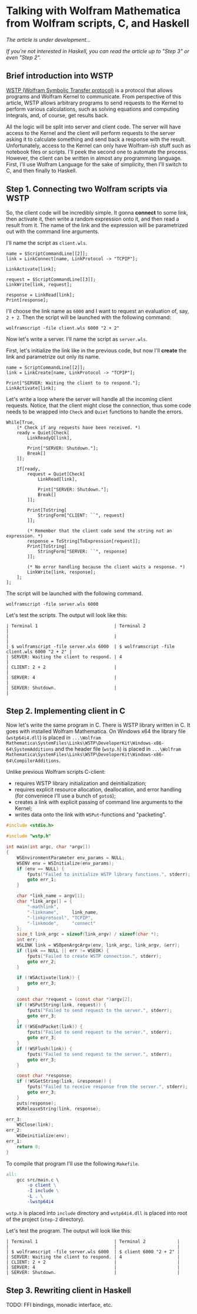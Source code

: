 # Talking with Wolfram Mathematica from Wolfram scripts, C, and Haskell

_The article is under development..._

_If you're not interested in Haskell, you can read the article up to "Step 3" or even "Step 2"._

## Brief introduction into WSTP

[WSTP (Wolfram Symbolic Transfer protocol)](https://www.wolfram.com/wstp/) is a protocol
that allows programs and Wolfram Kernel to communicate.
From perspective of this article, WSTP allows arbitrary programs to send requests to the Kernel
to perform various calculations, such as solving equations
and computing integrals, and, of course, get results back.

All the logic will be split into server and client code.
The server will have access to the Kernel and the client will perform requests to the server
asking it to calculate something and send back a response with the result.
Unfortunately, access to the Kernel can only have Wolfram-ish stuff such as notebook files
or scripts. I'll peek the second one to automate the process. However, the client can be written
in almost any programming language. First, I'll use Wolfram Language for the sake of simplicity,
then I'll switch to C, and then finally to Haskell.

## Step 1. Connecting two Wolfram scripts via WSTP

So, the client code will be incredibly simple.
It gonna **connect** to some link, then activate it, then write a random expression onto it,
and then read a result from it.
The name of the link and the expression will be parametrized out with the command line arguments.

I'll name the script as `client.wls`.

```
name = $ScriptCommandLine[[2]];
link = LinkConnect[name, LinkProtocol -> "TCPIP"];

LinkActivate[link];

request = $ScriptCommandLine[[3]];
LinkWrite[link, request];

response = LinkRead[link];
Print[response];
```

I'll choose the link name as `6000` and I want to request an evaluation of, say, `2 + 2`.
Then the script will be launched with the following command:

```
wolframscript -file client.wls 6000 "2 + 2"
```

Now let's write a server. I'll name the script as `server.wls`.

First, let's initialize the link like in the previous code, but now I'll **create**
the link and parametrize out only its name.

```
name = ScriptCommandLine[[2]];
link = LinkCreate[name, LinkProtocol -> "TCPIP"];

Print["SERVER: Waiting the client to to respond."];
LinkActivate[link];
```

Let's write a loop where the server will handle all the incoming client requests.
Notice, that the client might close the connection, thus some code needs to be wrapped
into `Check` and `Quiet` functions to handle the errors.

```
While[True,
    (* Check if any requests have been received. *)
    ready = Quiet[Check[
        LinkReadyQ[link],

        Print["SERVER: Shutdown."];
        Break[]
    ]];

    If[ready,
        request = Quiet[Check[
            LinkRead[link],

            Print["SERVER: Shutdown."];
            Break[]
        ]];

        Print[ToString[
            StringForm["CLIENT: ``", request]
        ]];

        (* Remember that the client code send the string not an expression. *)
        response = ToString[ToExpression[request]];
        Print[ToString[
            StringForm["SERVER: ``", response]
        ]];

        (* No error handling because the client waits a response. *)
        LinkWrite[link, response];
    ];
];
```

The script will be launched with the following command.

```
wolframscript -file server.wls 6000
```

Let's test the scripts. The output will look like this:

```
| Terminal 1                             | Terminal 2                                    |
|                                        |                                               |
| $ wolframscript -file server.wls 6000  | $ wolframscript -file client.wls 6000 "2 + 2" |
| SERVER: Waiting the client to respond. | 4                                             |
| CLIENT: 2 + 2                          |                                               |
| SERVER: 4                              |                                               |
| SERVER: Shutdown.                      |                                               |
```

## Step 2. Implementing client in C

Now let's write the same program in C. There is WSTP library written in C. It goes with installed
Wolfram Mathematica. On Windows x64 the library file (`wstp64i4.dll`) is placed
in `...\Wolfram Mathematica\SystemFiles\Links\WSTP\DeveloperKit\Windows-x86-64\SystemAdditions`
and the header file (`wstp.h`) is placed
in `...\Wolfram Mathematica\SystemFiles\Links\WSTP\DeveloperKit\Windows-x86-64\CompilerAdditions`.

Unlike previous Wolfram scripts C-client:
- requires WSTP library initialization and deinitialization;
- requires explicit resource allocation, deallocation, and error handling
  (for conveniece I'll use a bunch of `goto`s);
- creates a link with explicit passing of command line arguments to the Kernel;
- writes data onto the link with `WSPut`-functions and "packeting".

```c
#include <stdio.h>

#include "wstp.h"

int main(int argc, char *argv[])
{
    WSEnvironmentParameter env_params = NULL;
    WSENV env = WSInitialize(env_params);
    if (env == NULL) {
        fputs("Failed to initialize WSTP library functions.", stderr);
        goto err_1;
    }

    char *link_name = argv[1];
    char *link_argv[] = {
        "-mathlink",
        "-linkname",     link_name,
        "-linkprotocol", "TCPIP",
        "-linkmode",     "connect"
    };
    size_t link_argc = sizeof(link_argv) / sizeof(char *);
    int err;
    WSLINK link = WSOpenArgcArgv(env, link_argc, link_argv, &err);
    if (link == NULL || err != WSEOK) {
        fputs("Failed to create WSTP connection.", stderr);
        goto err_2;
    }

    if (!WSActivate(link)) {
        goto err_3;
    }

    const char *request = (const char *)argv[2];
    if (!WSPutString(link, request)) {
        fputs("Failed to send request to the server.", stderr);
        goto err_3;
    }
    if (!WSEndPacket(link)) {
        fputs("Failed to send request to the server.", stderr);
        goto err_3;
    }
    if (!WSFlush(link)) {
        fputs("Failed to send request to the server.", stderr);
        goto err_3;
    }

    const char *response;
    if (!WSGetString(link, &response)) {
        fputs("Failed to receive response from the server.", stderr);
        goto err_3;
    }
    puts(response);
    WSReleaseString(link, response);

err_3:
    WSClose(link);
err_2:
    WSDeinitialize(env);
err_1:
    return 0;
}
```

To compile that program I'll use the following `Makefile`.

```Makefile
all:
	gcc src/main.c \
		-o client \
		-I include \
		-L . \
		-lwstp64i4
```

`wstp.h` is placed into `include` directory and `wstp64i4.dll` is placed into root of the project
(`step-2` directory).

Let's test the program. The output will look like this:

```
| Terminal 1                             | Terminal 2            |
|                                        |                       |
| $ wolframscript -file server.wls 6000  | $ client 6000 "2 + 2" |
| SERVER: Waiting the client to respond. | 4                     |
| CLIENT: 2 + 2                          |                       |
| SERVER: 4                              |                       |
| SERVER: Shutdown.                      |                       |
```

## Step 3. Rewriting client in Haskell

TODO: FFI bindings, monadic interface, etc.
